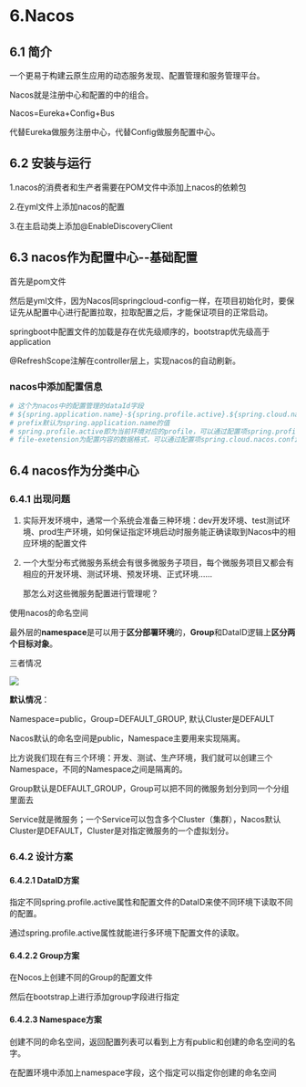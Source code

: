 # 6.Nacos

## 6.1 简介

一个更易于构建云原生应用的动态服务发现、配置管理和服务管理平台。

Nacos就是注册中心和配置的中的组合。

Nacos=Eureka+Config+Bus

代替Eureka做服务注册中心，代替Config做服务配置中心。

## 6.2 安装与运行

1.nacos的消费者和生产者需要在POM文件中添加上nacos的依赖包

2.在yml文件上添加nacos的配置

3.在主启动类上添加@EnableDiscoveryClient

## 6.3 nacos作为配置中心--基础配置

首先是pom文件

然后是yml文件，因为Nacos同springcloud-config一样，在项目初始化时，要保证先从配置中心进行配置拉取，拉取配置之后，才能保证项目的正常启动。

springboot中配置文件的加载是存在优先级顺序的，bootstrap优先级高于application

@RefreshScope注解在controller层上，实现nacos的自动刷新。

### nacos中添加配置信息

~~~yml
# 这个为nacos中的配置管理的dataId字段
# ${spring.application.name}-${spring.profile.active}.${spring.cloud.nacos.config.file-extension}
# prefix默认为spring.application.name的值
# spring.profile.active即为当前环境对应的profile，可以通过配置项spring.profile.active来配置
# file-exetension为配置内容的数据格式，可以通过配置项spring.cloud.nacos.config.file-extension来配置
~~~



## 6.4 nacos作为分类中心

### 6.4.1 出现问题

1. 实际开发环境中，通常一个系统会准备三种环境：dev开发环境、test测试环境、prod生产环境，如何保证指定环境启动时服务能正确读取到Nacos中的相应环境的配置文件

2. 一个大型分布式微服务系统会有很多微服务子项目，每个微服务项目又都会有相应的开发环境、测试环境、预发环境、正式环境......

   那怎么对这些微服务配置进行管理呢？

使用nacos的命名空间

最外层的**namespace**是可以用于**区分部署环境**的，**Group**和DataID逻辑上**区分两个目标对象**。

三者情况

 ![](D:\codeplace\learn\springcloud2022\图片\nacos中的命名空间.png)

**默认情况**：

Namespace=public，Group=DEFAULT_GROUP, 默认Cluster是DEFAULT

Nacos默认的命名空间是public，Namespace主要用来实现隔离。

比方说我们现在有三个环境：开发、测试、生产环境，我们就可以创建三个Namespace，不同的Namespace之间是隔离的。

Group默认是DEFAULT_GROUP，Group可以把不同的微服务划分到同一个分组里面去

Service就是微服务；一个Service可以包含多个Cluster（集群），Nacos默认Cluster是DEFAULT，Cluster是对指定微服务的一个虚拟划分。

### 6.4.2 设计方案

#### 6.4.2.1 DataID方案

指定不同spring.profile.active属性和配置文件的DataID来使不同环境下读取不同的配置。

通过spring.profile.active属性就能进行多环境下配置文件的读取。

#### 6.4.2.2 Group方案

在Nocos上创建不同的Group的配置文件

然后在bootstrap上进行添加group字段进行指定

#### 6.4.2.3 Namespace方案

创建不同的命名空间，返回配置列表可以看到上方有public和创建的命名空间的名字。

在配置环境中添加上namespace字段，这个指定可以指定你创建的命名空间
